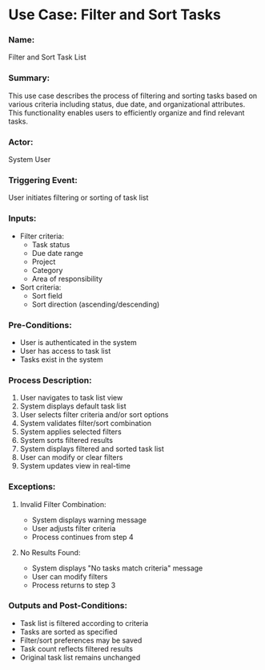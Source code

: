 <!-- Generated with Claude 3.5 Sonnet -->

# Use Case: Filter and Sort Tasks

### Name: 
Filter and Sort Task List

### Summary: 
This use case describes the process of filtering and sorting tasks based on various criteria including status, due date, and organizational attributes. This functionality enables users to efficiently organize and find relevant tasks.

### Actor:
System User

### Triggering Event:
User initiates filtering or sorting of task list

### Inputs:
- Filter criteria:
  - Task status
  - Due date range
  - Project
  - Category
  - Area of responsibility
- Sort criteria:
  - Sort field
  - Sort direction (ascending/descending)

### Pre-Conditions:
- User is authenticated in the system
- User has access to task list
- Tasks exist in the system

### Process Description:
1. User navigates to task list view
2. System displays default task list
3. User selects filter criteria and/or sort options
4. System validates filter/sort combination
5. System applies selected filters
6. System sorts filtered results
7. System displays filtered and sorted task list
8. User can modify or clear filters
9. System updates view in real-time

### Exceptions:
1. Invalid Filter Combination:
   - System displays warning message
   - User adjusts filter criteria
   - Process continues from step 4

2. No Results Found:
   - System displays "No tasks match criteria" message
   - User can modify filters
   - Process returns to step 3

### Outputs and Post-Conditions:
- Task list is filtered according to criteria
- Tasks are sorted as specified
- Filter/sort preferences may be saved
- Task count reflects filtered results
- Original task list remains unchanged